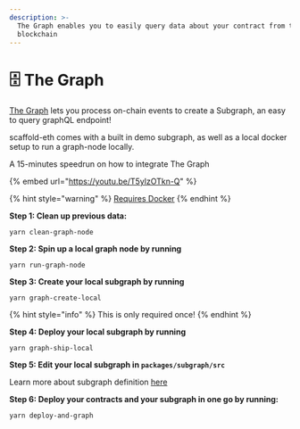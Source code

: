 ```yaml
---
description: >-
  The Graph enables you to easily query data about your contract from the
  blockchain
---
```


# 🗄 The Graph

[The Graph](https://thegraph.com/docs) lets you process on-chain events to create a Subgraph, an easy to query graphQL endpoint!

scaffold-eth comes with a built in demo subgraph, as well as a local docker setup to run a graph-node locally.

A 15-minutes speedrun on how to integrate The Graph

{% embed url="https://youtu.be/T5ylzOTkn-Q" %}

{% hint style="warning" %}
[Requires Docker](https://www.docker.com/products/docker-desktop)&#x20;
{% endhint %}

**Step 1: Clean up previous data:**

```
yarn clean-graph-node
```

**Step 2: Spin up a local graph node by running**

```
yarn run-graph-node
```

**Step 3: Create your local subgraph by running**

```
yarn graph-create-local
```

{% hint style="info" %}
This is only required once!
{% endhint %}

**Step 4: Deploy your local subgraph by running**

```
yarn graph-ship-local
```

**Step 5: Edit your local subgraph in `packages/subgraph/src`**

Learn more about subgraph definition [here](https://thegraph.com/docs/en/developer/create-subgraph-hosted/)

**Step 6: Deploy your contracts and your subgraph in one go by running:**

```
yarn deploy-and-graph
```
